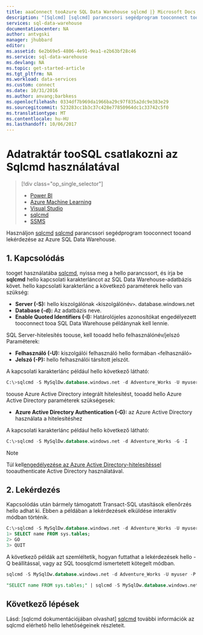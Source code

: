 ```yaml
---
title: aaaConnect tooAzure SQL Data Warehouse sqlcmd |} Microsoft Docs
description: "[Sqlcmd] [sqlcmd] parancssori segédprogram tooconnect tooand lekérdezés Azure SQL Data Warehouse használata."
services: sql-data-warehouse
documentationcenter: NA
author: antvgski
manager: jhubbard
editor: 
ms.assetid: 6e2b69e5-4806-4e91-9ea1-e2b63bf28c46
ms.service: sql-data-warehouse
ms.devlang: NA
ms.topic: get-started-article
ms.tgt_pltfrm: NA
ms.workload: data-services
ms.custom: connect
ms.date: 10/31/2016
ms.author: anvang;barbkess
ms.openlocfilehash: 0334df7b969da1966ba29c97f835a2dc9e383e29
ms.sourcegitcommit: 523283cc1b3c37c428e77850964dc1c33742c5f0
ms.translationtype: MT
ms.contentlocale: hu-HU
ms.lasthandoff: 10/06/2017
---
```

# <a name="connect-toosql-data-warehouse-with-sqlcmd"></a>Adatraktár tooSQL csatlakozni az Sqlcmd használatával
> [!div class="op_single_selector"]
> * [Power BI](sql-data-warehouse-get-started-visualize-with-power-bi.md)
> * [Azure Machine Learning](sql-data-warehouse-get-started-analyze-with-azure-machine-learning.md)
> * [Visual Studio](sql-data-warehouse-query-visual-studio.md)
> * [sqlcmd](sql-data-warehouse-get-started-connect-sqlcmd.md) 
> * [SSMS](sql-data-warehouse-query-ssms.md)
> 
> 

Használjon [sqlcmd] [ sqlcmd] parancssori segédprogram tooconnect tooand lekérdezése az Azure SQL Data Warehouse.  

## <a name="1-connect"></a>1. Kapcsolódás
tooget használatába [sqlcmd][sqlcmd], nyissa meg a hello parancssort, és írja be **sqlcmd** hello kapcsolati karakterláncot az SQL Data Warehouse-adatbázis követ. hello kapcsolati karakterlánc a következő paraméterek hello van szükség:

* **Server (-S):** hello kiszolgálónak `<`kiszolgálónév`>`. database.windows.net
* **Database (-d):** Az adatbázis neve.
* **Enable Quoted Identifiers (-I):** Határolójeles azonosítókat engedélyezett tooconnect tooa SQL Data Warehouse példánynak kell lennie.

SQL Server-hitelesítés toouse, kell tooadd hello felhasználónév/jelszó Paraméterek:

* **Felhasználó (-U):** kiszolgálói felhasználó hello formában `<`felhasználó`>`
* **Jelszó (-P):** hello felhasználói társított jelszót.

A kapcsolati karakterlánc például hello következő látható:

```sql
C:\>sqlcmd -S MySqlDw.database.windows.net -d Adventure_Works -U myuser -P myP@ssword -I
```

toouse Azure Active Directory integrált hitelesítést, tooadd hello Azure Active Directory paraméterek szükségesek:

* **Azure Active Directory Authentication (-G):** az Azure Active Directory használata a hitelesítéshez

A kapcsolati karakterlánc például hello következő látható:

```sql
C:\>sqlcmd -S MySqlDw.database.windows.net -d Adventure_Works -G -I
```

> [!NOTE]
> Túl kell[engedélyezése az Azure Active Directory-hitelesítéssel](sql-data-warehouse-authentication.md) tooauthenticate Active Directory használatával.
> 
> 

## <a name="2-query"></a>2. Lekérdezés
Kapcsolódás után bármely támogatott Transact-SQL utasítások ellenőrzés hello adhat ki.  Ebben a példában a lekérdezések elküldése interaktív módban történik.

```sql
C:\>sqlcmd -S MySqlDw.database.windows.net -d Adventure_Works -U myuser -P myP@ssword -I
1> SELECT name FROM sys.tables;
2> GO
3> QUIT
```

A következő példák azt szemléltetik, hogyan futtathat a lekérdezések hello -Q beállítással, vagy az SQL toosqlcmd ismertetett kötegelt módban.

```sql
sqlcmd -S MySqlDw.database.windows.net -d Adventure_Works -U myuser -P myP@ssword -I -Q "SELECT name FROM sys.tables;"
```

```sql
"SELECT name FROM sys.tables;" | sqlcmd -S MySqlDw.database.windows.net -d Adventure_Works -U myuser -P myP@ssword -I > .\tables.out
```

## <a name="next-steps"></a>Következő lépések
Lásd: [sqlcmd dokumentációjában olvashat] [ sqlcmd] további információk az sqlcmd elérhető hello lehetőségeinek részleteit.

<!--Image references-->

<!--Article references-->

<!--MSDN references--> 
[sqlcmd]: https://msdn.microsoft.com/library/ms162773.aspx
[Azure portal]: https://portal.azure.com

<!--Other Web references-->
